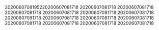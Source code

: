2020060708195220200607081718
20200607081718
20200607081718
20200607081718
20200607081718
20200607081718
20200607081718
20200607081718
20200607081718
20200607081718
20200607081718
20200607081718
20200607081718
20200607081718
20200607081718
